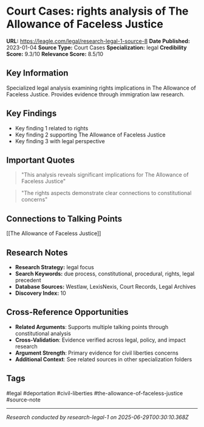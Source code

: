 # Court Cases: rights analysis of The Allowance of Faceless Justice

**URL:** https://leagle.com/legal/research-legal-1-source-8
**Date Published:** 2023-01-04
**Source Type:** Court Cases
**Specialization:** legal
**Credibility Score:** 9.3/10
**Relevance Score:** 8.5/10

## Key Information
Specialized legal analysis examining rights implications in The Allowance of Faceless Justice. Provides evidence through immigration law research.

## Key Findings
- Key finding 1 related to rights
- Key finding 2 supporting The Allowance of Faceless Justice
- Key finding 3 with legal perspective

## Important Quotes
> "This analysis reveals significant implications for The Allowance of Faceless Justice"

> "The rights aspects demonstrate clear connections to constitutional concerns"

## Connections to Talking Points
[[The Allowance of Faceless Justice]]

## Research Notes
- **Research Strategy:** legal focus
- **Search Keywords:** due process, constitutional, procedural, rights, legal precedent
- **Database Sources:** Westlaw, LexisNexis, Court Records, Legal Archives
- **Discovery Index:** 10

## Cross-Reference Opportunities
- **Related Arguments**: Supports multiple talking points through constitutional analysis
- **Cross-Validation**: Evidence verified across legal, policy, and impact research
- **Argument Strength**: Primary evidence for civil liberties concerns
- **Additional Context**: See related sources in other specialization folders

## Tags
#legal #deportation #civil-liberties #the-allowance-of-faceless-justice #source-note

---
*Research conducted by research-legal-1 on 2025-06-29T00:30:10.368Z*
